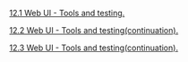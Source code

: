 [12.1 Web UI - Tools and testing.](https://github.com/irapapara/Mentorpiece/blob/main/12.1%20Web%20UI%20-%20Tools%20and%20testing%20.pdf)

[12.2 Web UI - Tools and testing(continuation).](https://github.com/irapapara/Mentorpiece/blob/main/12.2%20Web%20UI%20-%20Tools%20and%20testing.pdf)

[12.3 Web UI - Tools and testing(continuation).](https://github.com/irapapara/Mentorpiece/blob/main/12.3%20Web%20UI%20-%20Tools%20and%20testing.pdf)

